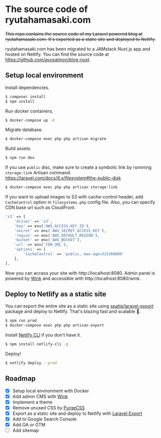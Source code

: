 # The source code of ryutahamasaki.com
~~This repo contains the source code of my Laravel powered blog at ryutahamasaki.com.
It's exported as a static site and deployed to Netlify.~~

ryutahamasaki.com has been migrated to a JAMstack Nuxt.js app and hosted on Netlify. You can find the source code at https://github.com/avosalmon/blog-nuxt.

## Setup local environment
Install dependencies.
```sh
$ composer install
$ npm install
```

Run docker containers.
```sh
$ docker-compose up -d
```

Migrate database.
```sh
$ docker-compose exec php php artisan migrate
```

Build assets.
```sh
$ npm run dev
```

If you use `public` disc, make sure to create a symbolic link by runnning `storage:link` Artisan command.
https://laravel.com/docs/6.x/filesystem#the-public-disk
```sh
$ docker-compose exec php php artisan storage:link
```

If you want to upload images to S3 with cache-control header, add `CacheControl` option in `filesystems.php` config file. Also, you can specify CDN base url such as CloudFront.

```php
's3' => [
    'driver' => 's3',
    'key' => env('AWS_ACCESS_KEY_ID'),
    'secret' => env('AWS_SECRET_ACCESS_KEY'),
    'region' => env('AWS_DEFAULT_REGION'),
    'bucket' => env('AWS_BUCKET'),
    'url' => env('CDN_URL'),
    'options' => [
        'CacheControl' => 'public, max-age=315360000'
    ],
],
```

Now you can access your site with http://localhost:8080.
Admin panel is powered by [Wink](https://github.com/writingink/wink) and accessible with http://localhost:8080/wink.

## Deploy to Netlify as a static site
You can export the entire site as a static site using [spatie/laravel-export](https://github.com/spatie/laravel-export) package and deploy to Netlify. That's blazing fast and scalable 🚀.
```sh
$ npm run prod
$ docker-compose exec php php artisan export
```

Install [Netlify CLI](https://docs.netlify.com/cli/get-started/) if you don't have it.
```sh
$ npm install netlify-cli -g
```

Deploy!
```sh
$ netlify deploy --prod
```

## Roadmap
- [x] Setup local environment with Docker
- [x] Add admin CMS with [Wink](https://wink.themsaid.com/)
- [x] Implement a theme
- [x] Remove unused CSS by [PurgeCSS](https://www.purgecss.com/)
- [x] Export as a static site and deploy to Netlify with [Laravel Export](https://github.com/spatie/laravel-export)
- [x] Add to Google Search Console
- [x] Add GA or GTM
- [ ] Add sitemap
